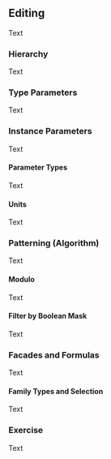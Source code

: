 ## Editing
Text

### Hierarchy
Text
### Type Parameters
Text
### Instance Parameters
Text
#### Parameter Types
Text
#### Units
Text
### Patterning (Algorithm)
Text
#### Modulo
Text
#### Filter by Boolean Mask
Text
### Facades and Formulas
Text
#### Family Types and Selection
Text
### Exercise
Text
